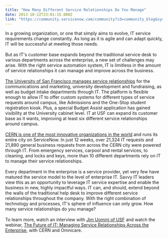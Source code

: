 ```yaml
---
title: "How Many Different Service Relationships Do You Manage"
date: 2013-10-22T23:01:15.000Z
link: "https://community.servicenow.com/community?id=community_blog&sys_id=141e6e2ddbd0dbc01dcaf3231f9619e0"
---
```

<p>In a growing organization, or one that simply aims to evolve, IT service requirements change constantly. As long as it is agile and can adapt quickly, IT will be successful at meeting those needs. <br /><br />But as IT's customer base expands beyond the traditional service desk to various departments across the enterprise, a new set of challenges may arise. With the right service automation system, IT is limitless in the amount of service relationships it can manage and improve across the business.<br /><br /><a title="w.servicenow.com/knowledge.do?sysparm_document_key=kb_knowledge,254bf8b60a0a3cc801c5445e17a404ef" href="http://www.servicenow.com/knowledge.do?sysparm_document_key=kb_knowledge,254bf8b60a0a3cc801c5445e17a404ef">The University of San Francisco manages service relationships</a> for the communications and marketing, university development and fundraising, as well as budget intake departments through IT. The platform is flexible enough to allow IT to offer custom systems for different types of service requests around campus, like Admissions and the One-Stop student registration kiosk. Plus, a special Budget Assist application has gained visibility at the University cabinet level. IT at USF can expand its customer base as it wants, improving at least six different service relationships around campus. <br /><br /><a title="w.servicenow.com/knowledge.do?sysparm_document_key=kb_knowledge,5dbcac4bff578040d4d9f62c297efe65" href="http://www.servicenow.com/knowledge.do?sysparm_document_key=kb_knowledge,5dbcac4bff578040d4d9f62c297efe65">CERN is one of the most innovative organizations in the world</a> and runs its entire city on ServiceNow. In just 12 weeks, over 21,324 IT requests and 21,890 general business requests from across the CERN city were powered through IT. From emergency services, carpool and rental services, to cleaning, and locks and keys, more than 10 different departments rely on IT to manage their service relationships. <br /><br />Every department in the enterprise is a service provider, yet very few have matured the service model to the level of enterprise IT. Savvy IT leaders view this as an opportunity to leverage IT service expertise and enable the business in new, highly impactful ways. IT can, and should, extend beyond the walls of the traditional help desk to improve different service relationships throughout the company. With the right combination of technology and processes, IT's sphere of influence can only grow. How many service relationships do you manage?<br /><br />To learn more, watch an interview with <a title="w.servicenow.com/knowledge.do?sysparm_document_key=kb_knowledge,254bf8b60a0a3cc801c5445e17a404ef" href="http://www.servicenow.com/knowledge.do?sysparm_document_key=kb_knowledge,254bf8b60a0a3cc801c5445e17a404ef">Jim Uomini of USF</a> and watch the webinar, <a title="w.servicenow.com/knowledge.do?sysparm_document_key=kb_knowledge,d26ba4486f9c1d406e28e13f9f3ee4f7" href="http://www.servicenow.com/knowledge.do?sysparm_document_key=kb_knowledge,d26ba4486f9c1d406e28e13f9f3ee4f7">The Future of IT: Managing Service Relationships Across the Enterprise</a>, with CERN and Omnicare.</p>